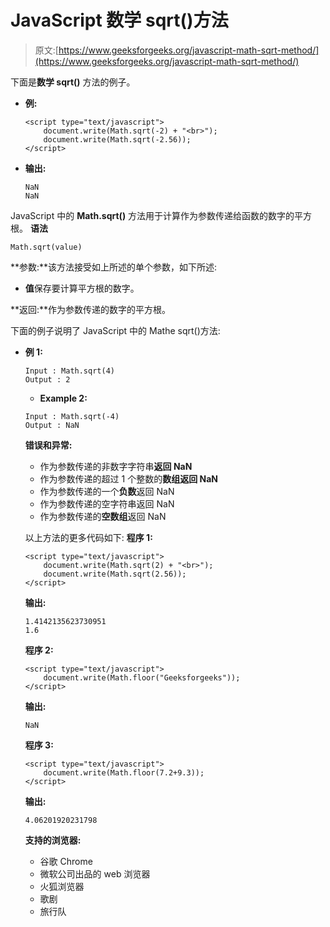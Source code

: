 # JavaScript 数学 sqrt()方法

> 原文:[https://www.geeksforgeeks.org/javascript-math-sqrt-method/](https://www.geeksforgeeks.org/javascript-math-sqrt-method/)

下面是**数学 sqrt()** 方法的例子。

*   **例:**

    ```
    <script type="text/javascript">
        document.write(Math.sqrt(-2) + "<br>"); 
        document.write(Math.sqrt(-2.56));          
    </script>
    ```

*   **输出:**

    ```
    NaN
    NaN

    ```

JavaScript 中的 **Math.sqrt()** 方法用于计算作为参数传递给函数的数字的平方根。
**语法**

```
Math.sqrt(value)
```

**参数:**该方法接受如上所述的单个参数，如下所述:

*   **值**保存要计算平方根的数字。

**返回:**作为参数传递的数字的平方根。

下面的例子说明了 JavaScript 中的 Mathe sqrt()方法:

*   **例 1:**

    ```
    Input : Math.sqrt(4)
    Output : 2
    ```

    *   **Example 2:**

    ```
    Input : Math.sqrt(-4)
    Output : NaN
    ```

    **错误和异常:**

    *   作为参数传递的非数字字符串**返回 NaN**
    *   作为参数传递的超过 1 个整数的**数组返回 NaN**
    *   作为参数传递的一个**负数**返回 NaN
    *   作为参数传递的空字符串返回 NaN
    *   作为参数传递的**空数组**返回 NaN

    以上方法的更多代码如下:
    **程序 1:**

    ```
    <script type="text/javascript">
        document.write(Math.sqrt(2) + "<br>"); 
        document.write(Math.sqrt(2.56));          
    </script>
    ```

    **输出:**

    ```
    1.4142135623730951
    1.6

    ```

    **程序 2:**

    ```
    <script type="text/javascript">
        document.write(Math.floor("Geeksforgeeks"));          
    </script>
    ```

    **输出:**

    ```
    NaN

    ```

    **程序 3:**

    ```
    <script type="text/javascript">
        document.write(Math.floor(7.2+9.3));           
    </script>
    ```

    **输出:**

    ```
    4.06201920231798
    ```

    **支持的浏览器:**

    *   谷歌 Chrome
    *   微软公司出品的 web 浏览器
    *   火狐浏览器
    *   歌剧
    *   旅行队
